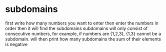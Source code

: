 # subdomains
first write how many numbers you want to enter
then enter the numbers in order
then it will find the subdomains 
subdomains will only consist of consecutive numbers, for example, if numbers are {1,2,3}, {1,3} cannot be a subdomain.
will then print how many subdomains the sum of their elements is negative
